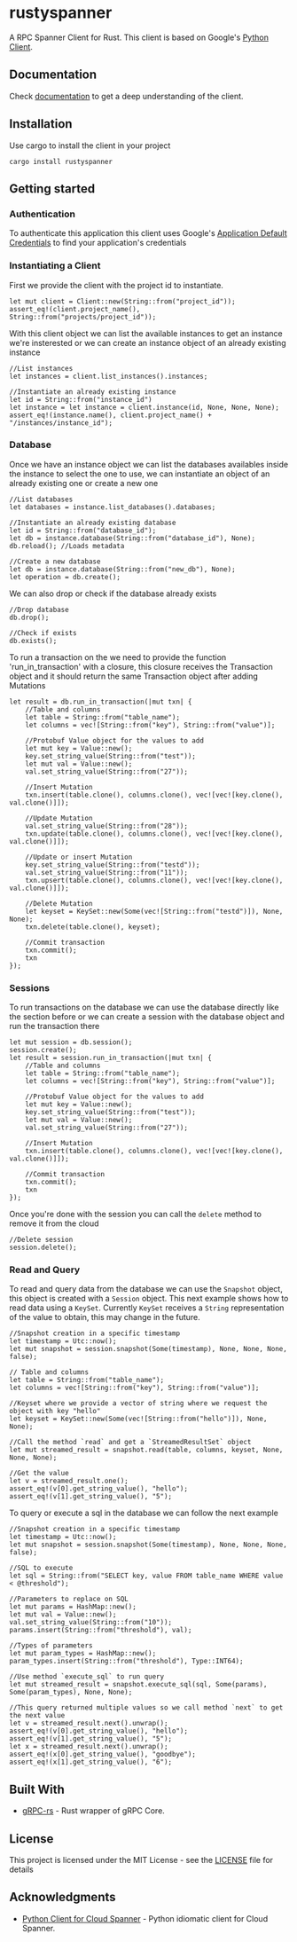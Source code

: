 # rustyspanner

A RPC Spanner Client for Rust. This client is based on Google's [Python Client](https://github.com/GoogleCloudPlatform/google-cloud-python/tree/master/spanner).

## Documentation

Check [documentation](https://docs.rs/rustyspanner) to get a deep understanding of the client.

## Installation

Use cargo to install the client in your project

```
cargo install rustyspanner
```
## Getting started

### Authentication

To authenticate this application this client uses Google's [Application Default Credentials](https://cloud.google.com/docs/authentication/production) to find your application's credentials

### Instantiating a Client

First we provide the client with the project id to instantiate. 

```
let mut client = Client::new(String::from("project_id"));
assert_eq!(client.project_name(), String::from("projects/project_id"));
```

With this client object we can list the available instances to get an instance we're insterested or
we can create an instance object of an already existing instance

```
//List instances
let instances = client.list_instances().instances;

//Instantiate an already existing instance
let id = String::from("instance_id")
let instance = let instance = client.instance(id, None, None, None);
assert_eq!(instance.name(), client.project_name() + "/instances/instance_id");
```

### Database

Once we have an instance object we can list the databases availables inside the instance to select the
one to use, we can instantiate an object of an already existing one or create a new one

```
//List databases
let databases = instance.list_databases().databases;

//Instantiate an already existing database
let id = String::from("database_id");
let db = instance.database(String::from("database_id"), None);
db.reload(); //Loads metadata

//Create a new database
let db = instance.database(String::from("new_db"), None);
let operation = db.create();
```

We can also drop or check if the database already exists

```
//Drop database
db.drop();

//Check if exists
db.exists();
```

To run a transaction on the we need to provide the function 'run_in_transaction' with a closure,
this closure receives the Transaction object and it should return the same Transaction object after
adding Mutations

```
let result = db.run_in_transaction(|mut txn| {
    //Table and columns
    let table = String::from("table_name");
    let columns = vec![String::from("key"), String::from("value")];
    
    //Protobuf Value object for the values to add
    let mut key = Value::new();
    key.set_string_value(String::from("test"));
    let mut val = Value::new();
    val.set_string_value(String::from("27"));
    
    //Insert Mutation
    txn.insert(table.clone(), columns.clone(), vec![vec![key.clone(), val.clone()]]);
    
    //Update Mutation
    val.set_string_value(String::from("28"));
    txn.update(table.clone(), columns.clone(), vec![vec![key.clone(), val.clone()]]);
    
    //Update or insert Mutation
    key.set_string_value(String::from("testd"));
    val.set_string_value(String::from("11"));
    txn.upsert(table.clone(), columns.clone(), vec![vec![key.clone(), val.clone()]]);
    
    //Delete Mutation
    let keyset = KeySet::new(Some(vec![String::from("testd")]), None, None);
    txn.delete(table.clone(), keyset);
    
    //Commit transaction
    txn.commit();
    txn
});
```

### Sessions

To run transactions on the database we can use the database directly like the section before or we can create a session with the database object and run the transaction there

```
let mut session = db.session();
session.create();
let result = session.run_in_transaction(|mut txn| {
    //Table and columns
    let table = String::from("table_name");
    let columns = vec![String::from("key"), String::from("value")];
    
    //Protobuf Value object for the values to add
    let mut key = Value::new();
    key.set_string_value(String::from("test"));
    let mut val = Value::new();
    val.set_string_value(String::from("27"));
    
    //Insert Mutation
    txn.insert(table.clone(), columns.clone(), vec![vec![key.clone(), val.clone()]]);
    
    //Commit transaction
    txn.commit();
    txn
});
```

Once you're done with the session you can call the `delete` method to remove it from the cloud

 ```
 //Delete session
 session.delete();
 ```
 
### Read and Query
 
To read and query data from the database we can use the `Snapshot` object, this object is created with a `Session` object. This next example shows how to read data using a `KeySet`. Currently `KeySet` receives a `String` representation of the value to obtain, this may change in the future.
 
```
//Snapshot creation in a specific timestamp
let timestamp = Utc::now();
let mut snapshot = session.snapshot(Some(timestamp), None, None, None, false);

// Table and columns
let table = String::from("table_name");
let columns = vec![String::from("key"), String::from("value")];

//Keyset where we provide a vector of string where we request the object with key "hello"
let keyset = KeySet::new(Some(vec![String::from("hello")]), None, None);

//Call the method `read` and get a `StreamedResultSet` object
let mut streamed_result = snapshot.read(table, columns, keyset, None, None, None);

//Get the value
let v = streamed_result.one();
assert_eq!(v[0].get_string_value(), "hello");
assert_eq!(v[1].get_string_value(), "5");
```

To query or execute a sql in the database we can follow the next example

```
//Snapshot creation in a specific timestamp
let timestamp = Utc::now();
let mut snapshot = session.snapshot(Some(timestamp), None, None, None, false);

//SQL to execute
let sql = String::from("SELECT key, value FROM table_name WHERE value < @threshold");

//Parameters to replace on SQL
let mut params = HashMap::new();
let mut val = Value::new();
val.set_string_value(String::from("10"));
params.insert(String::from("threshold"), val);

//Types of parameters
let mut param_types = HashMap::new();
param_types.insert(String::from("threshold"), Type::INT64);

//Use method `execute_sql` to run query
let mut streamed_result = snapshot.execute_sql(sql, Some(params), Some(param_types), None, None);

//This query returned multiple values so we call method `next` to get the next value
let v = streamed_result.next().unwrap();
assert_eq!(v[0].get_string_value(), "hello");
assert_eq!(v[1].get_string_value(), "5");
let x = streamed_result.next().unwrap();
assert_eq!(x[0].get_string_value(), "goodbye");
assert_eq!(x[1].get_string_value(), "6");
```

## Built With

* [gRPC-rs](https://github.com/pingcap/grpc-rs) -  Rust wrapper of gRPC Core.

## License

This project is licensed under the MIT License - see the [LICENSE](LICENSE) file for details

## Acknowledgments

* [Python Client for Cloud Spanner](https://github.com/GoogleCloudPlatform/google-cloud-python/tree/master/spanner) - Python idiomatic client for Cloud Spanner.
